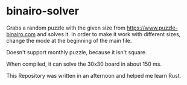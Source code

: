 # binairo-solver

Grabs a random puzzle with the given size from https://www.puzzle-binairo.com and solves it. 
In order to make it work with different sizes, change the mode at the beginning of the main file.

Doesn't support monthly puzzle, because it isn't square.

When compiled, it can solve the 30x30 board in about 150 ms.

This Repository was written in an afternoon and helped me learn Rust. 
